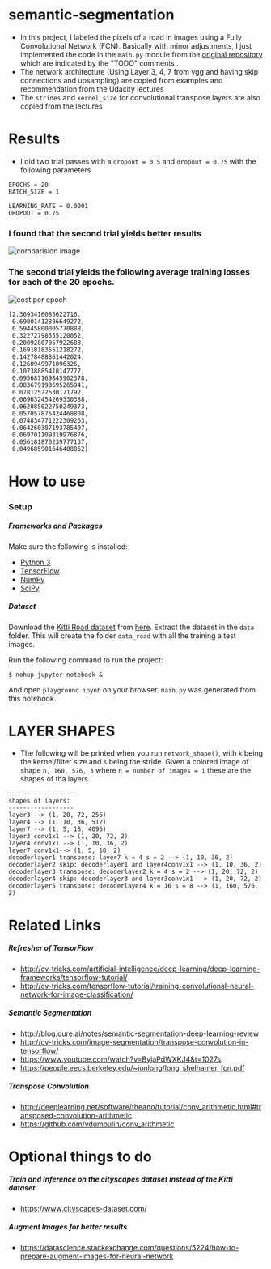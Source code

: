 # semantic-segmentation
- In this project, I labeled the pixels of a road in images using a Fully Convolutional Network (FCN).
Basically with minor adjustments, I just implemented the code in the `main.py` module  from the
[original repository](https://github.com/udacity/CarND-Semantic-Segmentation/)
which are indicated by the "TODO" comments . 
- The network architecture (Using Layer 3, 4, 7 from vgg and having skip connections and upsampling)
are copied from examples and recommendation from the Udacity lectures
- The `strides` and `kernel_size` for convolutional transpose layers are also copied from the lectures

# Results
- I did two trial passes with a `dropout = 0.5` and `dropout = 0.75`  with the following parameters

```
EPOCHS = 20
BATCH_SIZE = 1

LEARNING_RATE = 0.0001
DROPOUT = 0.75
```
### I found that the second trial yields better results 
![comparision image](https://github.com/mithi/semantic-segmentation/blob/master/comparison_img.png)

### The second trial yields the following average training losses for each of the 20 epochs. 
![cost per epoch](https://github.com/mithi/semantic-segmentation/blob/master/cost_per_epoch.png)
```
[2.3693416085622716,
 0.69001412886649272,
 0.59445800005770888,
 0.32272798555120052,
 0.20092807057922688,
 0.16918183551218272,
 0.14278488861442024,
 0.1260949971096326,
 0.10738885418147777,
 0.095687169845902378,
 0.083679193695265941,
 0.07812522630171792,
 0.069632454269330388,
 0.062085022750249373,
 0.057057875424468808,
 0.074834771222309263,
 0.064260387193785407,
 0.069701109319976876,
 0.056181870239777137,
 0.049685901646408862]
```

# How to use

### Setup
##### Frameworks and Packages
Make sure the following is installed:
 - [Python 3](https://www.python.org/)
 - [TensorFlow](https://www.tensorflow.org/)
 - [NumPy](http://www.numpy.org/)
 - [SciPy](https://www.scipy.org/)

##### Dataset
Download the [Kitti Road dataset](http://www.cvlibs.net/datasets/kitti/eval_road.php) from [here](http://www.cvlibs.net/download.php?file=data_road.zip).  Extract the dataset in the `data` folder.  This will create the folder `data_road` with all the training a test images.

Run the following command to run the project:
```
$ nohup jupyter notebook &
```
And open `playground.ipynb` on your browser. `main.py` was generated from this notebook. 

# LAYER SHAPES

- The following will be printed when you run `network_shape()`, with `k` being the kernel/filter size and `s` being the stride. Given a colored image of shape `n, 160, 576, 3` where `n = number of images = 1` these are the shapes of tha layers.
```
------------------
shapes of layers:
------------------
layer3 --> (1, 20, 72, 256)
layer4 --> (1, 10, 36, 512)
layer7 --> (1, 5, 18, 4096)
layer3 conv1x1 --> (1, 20, 72, 2)
layer4 conv1x1 --> (1, 10, 36, 2)
layer7 conv1x1--> (1, 5, 18, 2)
decoderlayer1 transpose: layer7 k = 4 s = 2 --> (1, 10, 36, 2)
decoderlayer2 skip: decoderlayer1 and layer4conv1x1 --> (1, 10, 36, 2)
decoderlayer3 transpose: decoderlayer2 k = 4 s = 2 --> (1, 20, 72, 2)
decoderlayer4 skip: decoderlayer3 and layer3conv1x1 --> (1, 20, 72, 2)
decoderlayer5 transpose: decoderlayer4 k = 16 s = 8 --> (1, 160, 576, 2)
```

# Related Links

##### Refresher of TensorFlow
- http://cv-tricks.com/artificial-intelligence/deep-learning/deep-learning-frameworks/tensorflow-tutorial/
- http://cv-tricks.com/tensorflow-tutorial/training-convolutional-neural-network-for-image-classification/

##### Semantic Segmentation
- http://blog.qure.ai/notes/semantic-segmentation-deep-learning-review
- http://cv-tricks.com/image-segmentation/transpose-convolution-in-tensorflow/
- https://www.youtube.com/watch?v=ByjaPdWXKJ4&t=1027s
- https://people.eecs.berkeley.edu/~jonlong/long_shelhamer_fcn.pdf

##### Transpose Convolution  
- http://deeplearning.net/software/theano/tutorial/conv_arithmetic.html#transposed-convolution-arithmetic
- https://github.com/vdumoulin/conv_arithmetic

# Optional things to do

##### Train and Inference on the cityscapes dataset instead of the Kitti dataset.
- https://www.cityscapes-dataset.com/

##### Augment Images for better results
- https://datascience.stackexchange.com/questions/5224/how-to-prepare-augment-images-for-neural-network


